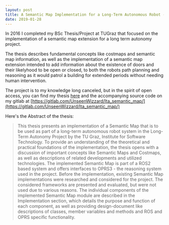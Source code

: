 ```yaml
---
layout: post
title: A Semantic Map Implementation for a Long-Term Autonomous Robot - My BSc Thesis
date: 2019-01-28
---
```


In 2016 I completed my BSc Thesis/Project at TUGraz that focused on the implementation of a semantic map extension for a long term autonomy project. 

The thesis describes fundamental concepts like costmaps and semantic map information, as well as the implementation of a semantic map extension intended to add information about the existence of doors and their likelyhood to be open or closed, to both the robots path planning and reasoning as it would patrol a building for extended periods without needing human intervention. 

The project is to my knowledge long canceled, but in the spirit of open access, you can find my thesis [here](/assets/Semantic_Map_Bachelorthesis_N_Riedmann_2016.pdf) and the accompanying source code on my gitlab at [https://gitlab.com/UnseenWizzard/lta_semantic_map/](https://gitlab.com/UnseenWizzard/lta_semantic_map/)

Here's the Abstract of the thesis: 

> This thesis presents an implementation of a Semantic Map that is to be used as part of a long-term autonomous robot system in the Long-Term Autonomy Project by the TU Graz, Institute for Software Technology. To provide an understanding of the theoretical and practical foundations of the implementation, the thesis opens with a discussion of important concepts like Semantic Maps and Costmaps, as well as descriptions of related developments and utilized technologies. The implemented Semantic Map is part of a ROS2 based system and offers interfaces to OPRS3 - the reasoning system used in the project. Before the implementation, existing Semantic Map implementations were researched and considered for the project. The considered frameworks are presented and evaluated, but were not used due to various reasons. The individual components of the implemented Semantic Map module are described in the Implementation section, which details the purpose and function of each component, as well as providing design-document like descriptions of classes, member variables and methods and ROS and OPRS speciﬁc functionality.